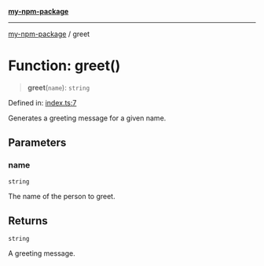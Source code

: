 [**my-npm-package**](../README.md)

---

[my-npm-package](../globals.md) / greet

# Function: greet()

> **greet**(`name`): `string`

Defined in:
[index.ts:7](https://github.com/The-Node-Forge/npm-template/blob/dd6e628b035d22afdd8fc3c3808756c92448bbbb/src/index.ts#L7)

Generates a greeting message for a given name.

## Parameters

### name

`string`

The name of the person to greet.

## Returns

`string`

A greeting message.
